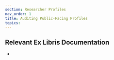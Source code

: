 ```yaml
---
section: Researcher Profiles
nav_order: 1
title: Auditing Public-Facing Profiles
topics:
---
```

## Relevant Ex Libris Documentation
-